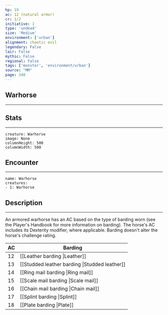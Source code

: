 ```yaml
---
hp: 19
ac: 12 (natural armor)
cr: 1/2
initiative: 1
type: 'undead'    
size: 'Medium'
environment: ['urban']
alignment: chaotic evil
legendary: False
lair: False
mythic: False
regional: False
tags: ['monster', 'environment/urban']
source: "MM"
page: 340
---
```


## Warhorse
---



## Stats
---

```statblock
creature: Warhorse
image: None
columnHeight: 500
columnWidth: 500
```

## Encounter
---

```encounter-table
name: Warhorse
creatures:
- 1: Warhorse
```

## Description
---


An armored warhorse has an AC based on the type of barding worn (see the Player's Handbook for more information on barding). The horse's AC includes its Dexterity modifier, where applicable. Barding doesn't alter the horse's challenge rating.

|AC|Barding|
|-------|-------|
|12|[[Leather barding \|Leather]]|
|13|[[Studded leather barding \|Studded leather]]|
|14|[[Ring mail barding \|Ring mail]]|
|15|[[Scale mail barding \|Scale mail]]|
|16|[[Chain mail barding \|Chain mail]]|
|17|[[Splint barding \|Splint]]|
|18|[[Plate barding \|Plate]]|




